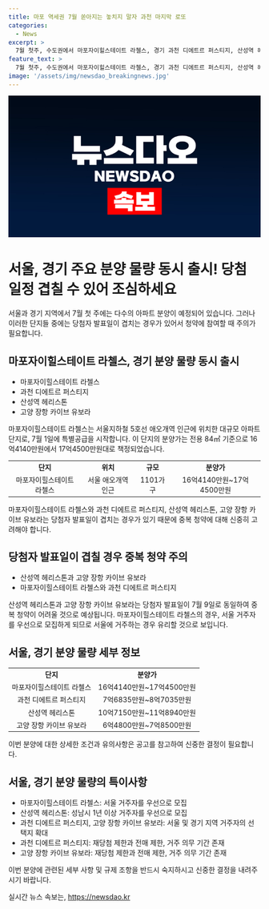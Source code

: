 ```yaml
---
title: 마포 역세권 7월 쏟아지는 놓치지 말자 과천 마지막 로또
categories:
  - News
excerpt: >
  7월 첫주, 수도권에서 마포자이힐스테이트 라첼스, 경기 과천 디에트르 퍼스티지, 산성역 헤리스톤, 고양 장항 카이브 유보라 등 아파트 분양이 동시에 시작된다. 그러나 당첨자 발표일이 겹치는 단지들이 있어 중복 청약에 주의가 필요하다. 특히 마포자이힐스테이트 라첼스와 과천 디에트르 퍼스티지, 산성역 헤리스톤과 고양 장항 카이브 유보라는 당첨자 발표일이 같아 중복청약이 어려우니 주의해야 한다.
feature_text: >
  7월 첫주, 수도권에서 마포자이힐스테이트 라첼스, 경기 과천 디에트르 퍼스티지, 산성역 헤리스톤, 고양 장항 카이브 유보라 등 아파트 분양이 동시에 시작된다. 그러나 당첨자 발표일이 겹치는 단지들이 있어 중복 청약에 주의가 필요하다. 특히 마포자이힐스테이트 라첼스와 과천 디에트르 퍼스티지, 산성역 헤리스톤과 고양 장항 카이브 유보라는 당첨자 발표일이 같아 중복청약이 어려우니 주의해야 한다.
image: '/assets/img/newsdao_breakingnews.jpg'
---
```


<p><img src="/assets/img/newsdao_breakingnews.jpg" alt="cryptoinkorea 속보" /></p>

<h1>서울, 경기 주요 분양 물량 동시 출시! 당첨 일정 겹칠 수 있어 조심하세요</h1>

<p data-ke-size="size16">서울과 경기 지역에서 7월 첫 주에는 다수의 아파트 분양이 예정되어 있습니다. 그러나 이러한 단지들 중에는 당첨자 발표일이 겹치는 경우가 있어서 청약에 참여할 때 주의가 필요합니다.</p>

<h2>마포자이힐스테이트 라첼스, 경기 분양 물량 동시 출시</h2>

<ul>
    <li>마포자이힐스테이트 라첼스</li>
    <li>과천 디에트르 퍼스티지</li>
    <li>산성역 헤리스톤</li>
    <li>고양 장항 카이브 유보라</li>
</ul>

<p data-ke-size="size16">마포자이힐스테이트 라첼스는 서울지하철 5호선 애오개역 인근에 위치한 대규모 아파트 단지로, 7월 1일에 특별공급을 시작합니다. 이 단지의 분양가는 전용 84㎡ 기준으로 16억4140만원에서 17억4500만원대로 책정되었습니다.</p>

<table>
    <tr>
        <td style="text-align: center; height: 17px;"><b>단지</b></td>
        <td style="text-align: center; height: 17px;"><b>위치</b></td>
        <td style="text-align: center; height: 17px;"><b>규모</b></td>
        <td style="text-align: center; height: 17px;"><b>분양가</b></td>
    </tr>
    <tr>
        <td style="text-align: center; height: 17px;">마포자이힐스테이트 라첼스</td>
        <td style="text-align: center; height: 17px;">서울 애오개역 인근</td>
        <td style="text-align: center; height: 17px;">1101가구</td>
        <td style="text-align: center; height: 17px;">16억4140만원~17억4500만원</td>
    </tr>
</table>

<p data-ke-size="size16">마포자이힐스테이트 라첼스와 과천 디에트르 퍼스티지, 산성역 헤리스톤, 고양 장항 카이브 유보라는 당첨자 발표일이 겹치는 경우가 있기 때문에 중복 청약에 대해 신중히 고려해야 합니다.</p>

<h2>당첨자 발표일이 겹칠 경우 중복 청약 주의</h2>

<ul>
    <li>산성역 헤리스톤과 고양 장항 카이브 유보라</li>
    <li>마포자이힐스테이트 라첼스와 과천 디에트르 퍼스티지</li>
</ul>

<p data-ke-size="size16">산성역 헤리스톤과 고양 장항 카이브 유보라는 당첨자 발표일이 7월 9일로 동일하여 중복 청약이 어려울 것으로 예상됩니다. 마포자이힐스테이트 라첼스의 경우, 서울 거주자를 우선으로 모집하게 되므로 서울에 거주하는 경우 유리할 것으로 보입니다.</p>

<h2>서울, 경기 분양 물량 세부 정보</h2>

<table>
    <tr>
        <td style="text-align: center; height: 17px;"><b>단지</b></td>
        <td style="text-align: center; height: 17px;"><b>분양가</b></td>
    </tr>
    <tr>
        <td style="text-align: center; height: 17px;">마포자이힐스테이트 라첼스</td>
        <td style="text-align: center; height: 17px;">16억4140만원~17억4500만원</td>
    </tr>
    <tr>
        <td style="text-align: center; height: 17px;">과천 디에트르 퍼스티지</td>
        <td style="text-align: center; height: 17px;">7억6835만원~8억7035만원</td>
    </tr>
    <tr>
        <td style="text-align: center; height: 17px;">산성역 헤리스톤</td>
        <td style="text-align: center; height: 17px;">10억7150만원~11억8940만원</td>
    </tr>
    <tr>
        <td style="text-align: center; height: 17px;">고양 장항 카이브 유보라</td>
        <td style="text-align: center; height: 17px;">6억4800만원~7억8500만원</td>
    </tr>
</table>

<p data-ke-size="size16">이번 분양에 대한 상세한 조건과 유의사항은 공고를 참고하여 신중한 결정이 필요합니다.</p>

<h2>서울, 경기 분양 물량의 특이사항</h2>

<ul>
    <li>마포자이힐스테이트 라첼스: 서울 거주자를 우선으로 모집</li>
    <li>산성역 헤리스톤: 성남시 1년 이상 거주자를 우선으로 모집</li>
    <li>과천 디에트르 퍼스티지, 고양 장항 카이브 유보라: 서울 및 경기 지역 거주자의 선택지 확대</li>
    <li>과천 디에트르 퍼스티지: 재당첨 제한과 전매 제한, 거주 의무 기간 존재</li>
    <li>고양 장항 카이브 유보라: 재당첨 제한과 전매 제한, 거주 의무 기간 존재</li>
</ul>

<p data-ke-size="size16">이번 분양에 관련된 세부 사항 및 규제 조항을 반드시 숙지하시고 신중한 결정을 내려주시기 바랍니다.</p>
실시간 뉴스 속보는, <a href="https://newsdao.kr" rel="dofollow">https://newsdao.kr</a>


